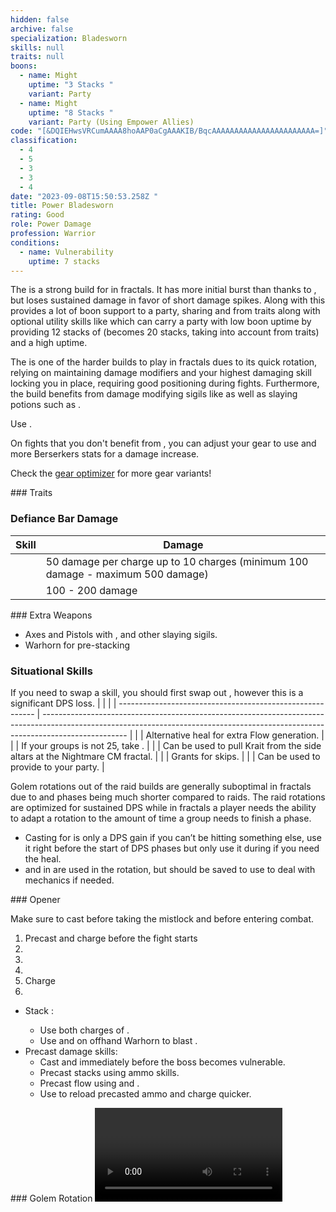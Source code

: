 ```yaml
---
hidden: false
archive: false
specialization: Bladesworn
skills: null
traits: null
boons:
  - name: Might
    uptime: "3 Stacks "
    variant: Party
  - name: Might
    uptime: "8 Stacks "
    variant: Party (Using Empower Allies)
code: "[&DQIEHwsVRCumAAAA8hoAAP0aCgAAAKIB/BqcAAAAAAAAAAAAAAAAAAAAAAA=]"
classification:
  - 4
  - 5
  - 3
  - 3
  - 4
date: "2023-09-08T15:50:53.258Z "
title: Power Bladesworn
rating: Good
role: Power Damage
profession: Warrior
conditions:
  - name: Vulnerability
    uptime: 7 stacks
---
```

 
The <Specialization text="Power Bladesworn" name="Bladesworn"/> is a strong build for <Specialization name="Warrior"/> in fractals. It has more initial burst than <Specialization text="Power Berserker" name="Berserker"/> thanks to <Skill name="Dragon Trigger" />, but loses sustained damage in favor of short damage spikes. Along with this <Specialization text="Power Bladesworn" name="Bladesworn"/> provides a lot of boon support to a party, sharing <Boon name="Might"/> and <Boon name="Quickness"/> from traits along with optional utility skills like <Skill name="Forgreatjustice"/> which can carry a party with low boon uptime by providing 12 stacks of <Boon name="Might"/> (becomes 20 stacks, taking into account <Boon name="Might"/> from traits) and a high <Boon name="Fury"/> uptime.

The <Specialization text="Power Bladesworn" name="Bladesworn"/> is one of the harder builds to play in fractals dues to its quick rotation, relying on maintaining damage modifiers and your highest damaging skill locking you in place, requiring good positioning during fights. Furthermore, the build benefits from damage modifying sigils like <Item name="Impact" type="Sigil"/> as well as slaying potions such as <Item name="Powerful Potion of Slaying Scarlets Armies"/>.
 
<Divider text="Equipment" />

<CharacterWithAr>  
<Character title="" gear='{"attributes":{"profession":"Warrior","specialization":"Bladesworn","data":{"Health":26392,"Armor":2496,"Power":3708,"Precision":2357,"Toughness":1225,"Vitality":1804,"Ferocity":1539,"Condition Damage":750,"Expertise":0,"Concentration":225,"Healing Power":0,"Agony Resistance":150,"Condition Duration":0,"Boon Duration":0.15,"Critical Chance":0.9961904761904762,"Critical Damage":2.526,"Power Coefficient":4022,"Power2 Coefficient":0,"Burning Coefficient":0,"Bleeding Coefficient":0,"Poison Coefficient":0,"Torment Coefficient":0,"Confusion Coefficient":0,"Flat DPS":0,"Siphon Base Coefficient":139.75,"Effective Power":26584.437766515617,"NonCrit Effective Power":10548.598688397004,"Power DPS":41171.585944137776,"Power2 DPS":0,"Siphon DPS":139.75,"Bleeding Damage":96.3125,"Bleeding Stacks":0,"Bleeding DPS":0,"Burning Damage":355.421875,"Burning Stacks":0,"Burning DPS":0,"Confusion Damage":103.55175,"Confusion Stacks":0,"Confusion DPS":0,"Poison Damage":112.84375,"Poison Stacks":0,"Poison DPS":0,"Torment Damage":142.74375,"Torment Stacks":0,"Torment DPS":0,"Damage":41311.335944137776,"Effective Health":131093397.01492539,"Survivability":66646.36350530015,"Effective Healing":390,"Healing":390}},"armor":{"weight":"Heavy","helmAffix":"Berserker","helmRuneId":24703,"helmRune":"Infiltration","helmRuneCount":6,"helmInfusionId":37131,"shouldersAffix":"Assassin","shouldersRuneId":24703,"shouldersRune":"Infiltration","shouldersRuneCount":6,"shouldersInfusionId":37131,"coatAffix":"Berserker","coatRuneId":24703,"coatRune":"Infiltration","coatRuneCount":6,"coatInfusionId":37131,"glovesAffix":"Berserker","glovesRuneId":24703,"glovesRune":"Infiltration","glovesRuneCount":6,"glovesInfusionId":37131,"leggingsAffix":"Assassin","leggingsRuneId":24703,"leggingsRune":"Infiltration","leggingsRuneCount":6,"leggingsInfusionId":37131,"bootsAffix":"Berserker","bootsRuneId":24703,"bootsRune":"Infiltration","bootsRuneCount":6,"bootsInfusionId":37131},"weapon":{"weapon1MainId":76158,"weapon1MainType":"Axe","weapon1MainSigil1Id":24615,"weapon1MainAffix":"Berserker","weapon1MainInfusion1Id":37131,"weapon1OffId":30693,"weapon1OffType":"Pistol","weapon1OffSigilId":24868,"weapon1OffAffix":"Berserker","weapon1OffInfusionId":37131,"weapon2MainInfusion2Id":37131,"weapon2MainSigil2Id":24868},"backAndTrinket":{"backItemAffix":"Berserker","backItemInfusion1Id":37131,"backItemInfusion2Id":37131,"amuletAffix":"Assassin","ring1Affix":"Assassin","ring1Infusion1Id":37131,"ring1Infusion2Id":37131,"ring1Infusion3Id":37131,"ring2Affix":"Assassin","ring2Infusion1Id":37131,"ring2Infusion2Id":37131,"ring2Infusion3Id":37131,"accessory1Affix":"Berserker","accessory1InfusionId":37131,"accessory2Affix":"Berserker","accessory2InfusionId":37131},"consumables":{"foodId":91805,"utilityId":77569},"skills":{"healId":14401,"utility1Id":62967,"utility2Id":68085,"utility3Id":62960,"eliteId":62901},"assumedBuffs":{"value":[{"id":"might","type":"Boon"},{"id":"fury","type":"Boon"},{"id":"protection","type":"Boon"},{"id":"vulnerability","type":"Condition"},{"id":"jade-bot","gw2id":96613,"type":"Item"},{"id":"omnipotion","gw2id":79722,"type":"Item"}]},"traits":{"selection":[[1444,1449,1437],[1469,1486,0],[2225,2302,2239]],"lines":[4,11,68]}}'>

Use <Item id="100916"/>.

On fights that you don't benefit from <Effect name="Exposed"/>, you can adjust your gear to use <Item id="24618"/> and more Berserkers stats for a damage increase.

Check the [gear optimizer](https://optimizer.discretize.eu/) for more gear variants!

</Character>
</CharacterWithAr>

<Divider text="Build" />

<Grid>
<GridItem sm="7">
### Traits
<Traits traits1Id="4" traits1="Strength" traits1SelectedIds="1444,1449,1437" traits2Id="11" traits2="Tactics" traits2SelectedIds="1469,1486,1711" traits3Id="68" traits3="Bladesworn" traits3SelectedIds="2225,2302,2239"/>

### Defiance Bar Damage

| Skill                             | Damage                                                                          |
| --------------------------------- | ------------------------------------------------------------------------ |
| <Skill name="Dragonslash-Force"/> | 50 damage per charge up to 10 charges (minimum 100 damage - maximum 500 damage) |
| <Skill name="Artillery Slash"/>   | 100 - 200 damage |

</GridItem>

<GridItem sm="5">
### Extra Weapons

- Axes and Pistols with <Item name="Night" type="Sigil" disableText/>, <Item name="Serpent Slaying" type="Sigil" disableText/> and other slaying sigils.
- Warhorn for pre-stacking <Boon name="Might"/>

### Situational Skills
If you need to swap a skill, you should first swap out <Skill id="68085"/>, however this is a significant DPS loss.
|                                                           |                                                                                                                                                                                   |
| --------------------------------------------------------- | --------------------------------------------------------------------------------------------------------------------------------------------------------------------------------- |
| <Skill name="To The Limit" size="big" disableText/>       | Alternative heal for extra Flow generation.                                                      |
| <Skill name="For Great Justice!" size="big" disableText/> | If your groups <Boon name="Might"/> is not 25, take <Skill name="Forgreatjustice"/>.                           |
| <Skill name="onmymark" size="big" disableText/>           | Can be used to pull Krait from the side altars at the Nightmare CM fractal.                                                                                                       |
| <Skill name="featherfootgrace" size="big" disableText/>   | Grants <Effect name="Superspeed"/> for skips.                                                                                                                                     |
| <Skill name="bannerofdefense" size="big" disableText/>        | Can be used to provide <Boon name="Aegis"/> to your party.                                                                                                                                    |


</GridItem>
</Grid>

<Divider text="Rotation / Skill usage" />
<Warning>

Golem rotations out of the raid builds are generally suboptimal in fractals due to <Effect name="Exposed"/> and phases being much shorter compared to raids. The raid rotations are optimized for sustained DPS while in fractals a player needs the ability to adapt a rotation to the amount of time a group needs to finish a phase.

- Casting <Skill name="Mending"/> for <Trait name="Peak Performance"/> is only a DPS gain if you can’t be hitting something else, use it right before the start of DPS phases but only use it during if you need the heal.
- <Skill name="Triggerguard"/> and <Skill name="Flicker Step"/> in <Skill name="Dragon Trigger"/> are used in the rotation, but should be saved to use to deal with mechanics if needed.

</Warning>
<Grid>
<GridItem xs="12" sm="6">
### Opener

Make sure to cast <Skill name="Tactical Reload"/> before taking the mistlock and <Skill id="68085"/> before entering combat.

1. Precast <Skill id="68085"/> and charge <Skill name="dragontrigger" /> before the fight starts
2. <Skill name="dragonslashforce" />
3. <Skill name="dragonspikemine" />
4. <Skill name="tacticalreload" />
5. Charge <Skill name="dragontrigger" />
6. <Skill name="dragonslashforce" />

</GridItem>

<GridItem xs="12" sm="6">

<Card title="Precasting">

- Stack <Boon name="Might"/>:
  - Use both charges of <Skill name="For Great Justice!"/>.
  - Use <Skill name="Call of Valor"/> and <Skill id="14393"/> on offhand Warhorn to blast <Boon name="Might"/>.
- Precast damage skills:
  - Cast <Skill name="Mending"/> and <Skill id="68085"/> immediately before the boss becomes vulnerable.
  - Precast <Trait name="Fierce as Fire"/> stacks using ammo skills.
  - Precast flow using <Skill name="Flow Stabilizer"/> and <Skill name="To the Limit"/>.
  - Use <Skill name="Tactical Reload"/> to reload precasted ammo and charge <Skill name="Dragon Trigger"/> quicker.

</Card>
### Golem Rotation
<Video youtube="" caption=""/>
</GridItem>
</Grid>
